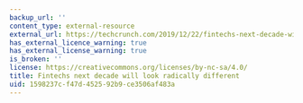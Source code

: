 ```yaml
---
backup_url: ''
content_type: external-resource
external_url: https://techcrunch.com/2019/12/22/fintechs-next-decade-will-look-radically-different/
has_external_licence_warning: true
has_external_license_warning: true
is_broken: ''
license: https://creativecommons.org/licenses/by-nc-sa/4.0/
title: Fintechs next decade will look radically different
uid: 1598237c-f47d-4525-92b9-ce3506af483a
---
```


